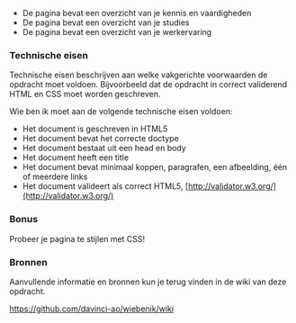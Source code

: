 * De pagina bevat een overzicht van je kennis en vaardigheden
* De pagina bevat een overzicht van je studies
* De pagina bevat een overzicht van je werkervaring

### Technische eisen
Technische eisen beschrijven aan welke vakgerichte voorwaarden de opdracht moet voldoen. Bijvoorbeeld dat de opdracht in correct validerend HTML en CSS moet worden geschreven.

Wie ben ik moet aan de volgende technische eisen voldoen:
* Het document is geschreven in HTML5
* Het document bevat het correcte doctype
* Het document bestaat uit een head en body
* Het document heeft een title
* Het document bevat minimaal koppen, paragrafen, een afbeelding, één of meerdere links
* Het document valideert als correct HTML5, [http://validator.w3.org/](http://validator.w3.org/)

### Bonus
Probeer je pagina te stijlen met CSS!

### Bronnen
Aanvullende informatie en bronnen kun je terug vinden in de wiki van deze opdracht.

https://github.com/davinci-ao/wiebenik/wiki
